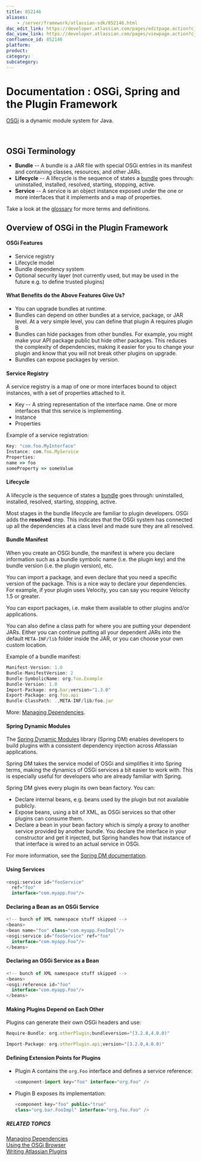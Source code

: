 ```yaml
---
title: 852146
aliases:
    - /server/framework/atlassian-sdk/852146.html
dac_edit_link: https://developer.atlassian.com/pages/editpage.action?cjm=wozere&pageId=852146
dac_view_link: https://developer.atlassian.com/pages/viewpage.action?cjm=wozere&pageId=852146
confluence_id: 852146
platform:
product:
category:
subcategory:
---
```

# Documentation : OSGi, Spring and the Plugin Framework

<a href="http://www.osgi.org/" class="external-link">OSGi</a> is a dynamic module system for Java.

 

## OSGi Terminology

-   **Bundle** -- A bundle is a JAR file with special OSGi entries in its manifest and containing classes, resources, and other JARs.
-   **Lifecycle** -- A lifecycle is the sequence of states a [bundle](https://developer.atlassian.com/pages/viewpage.action?pageId=852005) goes through: uninstalled, installed, resolved, starting, stopping, active.
-   **Service** -- A service is an object instance exposed under the one or more interfaces that it implements and a map of properties.

Take a look at the <a href="/pages/createpage.action?spaceKey=PLUGINFRAMEWORK&amp;title=Plugin+Framework+Glossary" class="createlink">glossary</a> for more terms and definitions.

## Overview of OSGi in the Plugin Framework

#### OSGi Features

-   Service registry
-   Lifecycle model
-   Bundle dependency system
-   Optional security layer (not currently used, but may be used in the future e.g. to define trusted plugins)

#### What Benefits do the Above Features Give Us?

-   You can upgrade bundles at runtime.
-   Bundles can depend on other bundles at a service, package, or JAR level. At a very simple level, you can define that plugin A requires plugin B
-   Bundles can hide packages from other bundles. For example, you might make your API package public but hide other packages. This reduces the complexity of dependencies, making it easier for you to change your plugin and know that you will not break other plugins on upgrade.
-   Bundles can expose packages by version.

#### Service Registry

A service registry is a map of one or more interfaces bound to object instances, with a set of properties attached to it.

-   Key -- A string representation of the interface name. One or more interfaces that this service is implementing.
-   Instance
-   Properties

Example of a service registration:

``` javascript
Key: "com.foo.MyInterface"
Instance: com.foo.MyService
Properties:
name => foo
someProperty => someValue
```

#### Lifecycle

A lifecycle is the sequence of states a [bundle](https://developer.atlassian.com/pages/viewpage.action?pageId=852005) goes through: uninstalled, installed, resolved, starting, stopping, active.

Most stages in the bundle lifecycle are familiar to plugin developers. OSGi adds the **resolved** step. This indicates that the OSGi system has connected up all the dependencies at a class level and made sure they are all resolved.

#### Bundle Manifest

When you create an OSGi bundle, the manifest is where you declare information such as a bundle symbolic name (i.e. the plugin key) and the bundle version (i.e. the plugin version), etc.

You can import a package, and even declare that you need a specific version of the package. This is a nice way to declare your dependencies. For example, if your plugin uses Velocity, you can say you require Velocity 1.5 or greater.

You can export packages, i.e. make them available to other plugins and/or applications.

You can also define a class path for where you are putting your dependent JARs. Either you can continue putting all your dependent JARs into the default `META-INF/lib` folder inside the JAR, or you can choose your own custom location.

Example of a bundle manifest:

``` javascript
Manifest-Version: 1.0
Bundle-ManifestVersion: 2
Bundle-SymbolicName: org.foo.Example
Bundle-Version: 1.0
Import-Package: org.bar;version="1.3.0"
Export-Package: org.foo.api
Bundle-ClassPath: .,META-INF/lib/foo.jar
```

More: [Managing Dependencies](/server/framework/atlassian-sdk/managing-dependencies).

#### Spring Dynamic Modules

The <a href="http://docs.spring.io/osgi/docs/current/reference/html/" class="external-link">Spring Dynamic Modules</a> library (Spring DM) enables developers to build plugins with a consistent dependency injection across Atlassian applications.

Spring DM takes the service model of OSGi and simplifies it into Spring terms, making the dynamics of OSGi services a bit easier to work with. This is especially useful for developers who are already familiar with Spring.

Spring DM gives every plugin its own bean factory. You can:

-   Declare internal beans, e.g. beans used by the plugin but not available publicly.
-   Expose beans, using a bit of XML, as OSGi services so that other plugins can consume them.
-   Declare a bean in your bean factory which is simply a proxy to another service provided by another bundle. You declare the interface in your constructor and get it injected, but Spring handles how that instance of that interface is wired to an actual service in OSGi.

For more information, see the <a href="http://docs.spring.io/osgi/docs/current/reference/html/" class="external-link">Spring DM documentation</a>.

#### Using Services

``` javascript
<osgi:service id="fooService"
  ref="foo"
  interface="com.myapp.Foo"/>
```

#### Declaring a Bean as an OSGi Service

``` javascript
<!-- bunch of XML namespace stuff skipped -->
<beans>
<bean name="foo" class="com.myapp.FooImpl"/>
<osgi:service id="fooService" ref="foo"
  interface="com.myapp.Foo"/>
</beans>
```

#### Declaring an OSGi Service as a Bean

``` javascript
<!-- bunch of XML namespace stuff skipped -->
<beans>
<osgi:reference id="foo"
  interface="com.myapp.Foo"/>
</beans>
```

#### Making Plugins Depend on Each Other

Plugins can generate their own OSGi headers and use:

``` javascript
Require-Bundle: org.otherPlugin;bundleversion="[3.2.0,4.0.0)"

Import-Package: org.otherPlugin.api;version="[3.2.0,4.0.0)"
```

#### Defining Extension Points for Plugins

-   Plugin A contains the `org.Foo` interface and defines a service reference:

    ``` javascript
    <component-import key="foo" interface="org.Foo" />
    ```

-   Plugin B exposes its implementation:

    ``` javascript
    <component key="foo" public="true"
    class="org.bar.FooImpl" interface="org.foo.Foo" />
    ```

##### RELATED TOPICS

[Managing Dependencies](/server/framework/atlassian-sdk/managing-dependencies)  
[Using the OSGi Browser](/server/framework/atlassian-sdk/using-the-osgi-browser)  
[Writing Atlassian Plugins](https://developer.atlassian.com/display/PLUGINFRAMEWORK/Writing+Atlassian+Plugins)

















































































































































































































































































































